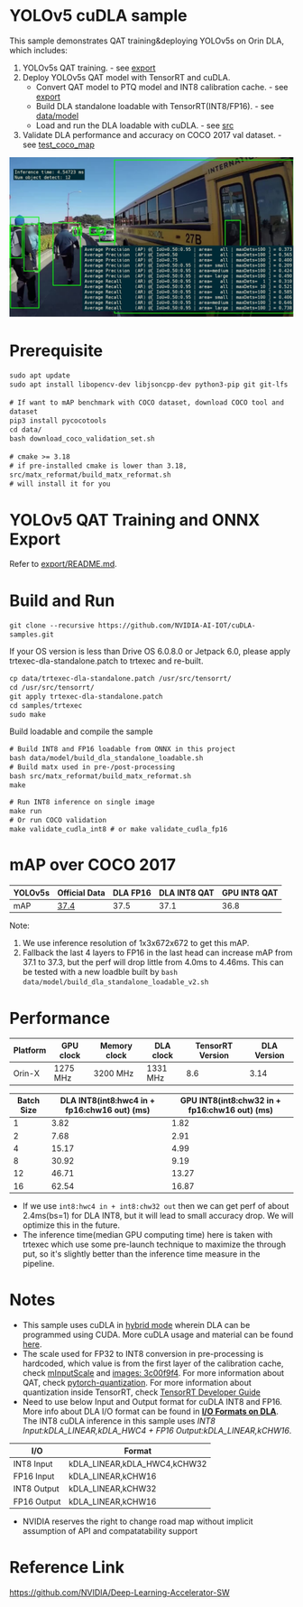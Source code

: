 # YOLOv5 cuDLA sample

This sample demonstrates QAT training&deploying YOLOv5s on Orin DLA, which includes:
1. YOLOv5s QAT training. - see [export](./export)
2. Deploy YOLOv5s QAT model with TensorRT and cuDLA.
    - Convert QAT model to PTQ model and INT8 calibration cache. - see [export](./export)
    - Build DLA standalone loadable with TensorRT(INT8/FP16). - see [data/model](./data/model)
    - Load and run the DLA loadable with cuDLA. - see [src](./src)
3. Validate DLA performance and accuracy on COCO 2017 val dataset. - see [test_coco_map](./test_coco_map.py)

![image](./data/images/coco_detect.jpg)
# Prerequisite

```
sudo apt update
sudo apt install libopencv-dev libjsoncpp-dev python3-pip git git-lfs

# If want to mAP benchmark with COCO dataset, download COCO tool and dataset 
pip3 install pycocotools
cd data/
bash download_coco_validation_set.sh

# cmake >= 3.18
# if pre-installed cmake is lower than 3.18, src/matx_reformat/build_matx_reformat.sh
# will install it for you

```

# YOLOv5 QAT Training and ONNX Export

Refer to [export/README.md](./export/README.md).

# Build and Run

```
git clone --recursive https://github.com/NVIDIA-AI-IOT/cuDLA-samples.git
```

If your OS version is less than Drive OS 6.0.8.0 or Jetpack 6.0, please apply trtexec-dla-standalone.patch to trtexec and re-built.

```
cp data/trtexec-dla-standalone.patch /usr/src/tensorrt/
cd /usr/src/tensorrt/
git apply trtexec-dla-standalone.patch
cd samples/trtexec
sudo make
```

Build loadable and compile the sample
```
# Build INT8 and FP16 loadable from ONNX in this project
bash data/model/build_dla_standalone_loadable.sh
# Build matx used in pre-/post-processing
bash src/matx_reformat/build_matx_reformat.sh
make
```

```
# Run INT8 inference on single image
make run
# Or run COCO validation
make validate_cudla_int8 # or make validate_cudla_fp16
```

# mAP over COCO 2017

|YOLOv5s |Official Data|DLA FP16|DLA INT8 QAT|GPU INT8 QAT|
|:----|:----|:----|:----|:----|
|mAP|[37.4](https://github.com/ultralytics/yolov5#pretrained-checkpoints)|37.5|37.1|36.8|

Note: 
1. We use inference resolution of 1x3x672x672 to get this mAP.
2. Fallback the last 4 layers to FP16 in the last head can increase mAP from 37.1 to 37.3, but the perf will drop little from 4.0ms to 4.46ms. This can be tested with a new loadble built by `bash data/model/build_dla_standalone_loadable_v2.sh `
# Performance

| Platform | GPU clock | Memory clock | DLA clock | TensorRT Version | DLA Version |
| --- | --- | --- | --- | --- | --- |
| Orin-X | 1275 MHz | 3200 MHz | 1331 MHz | 8.6 | 3.14 |

| Batch Size | DLA INT8(int8:hwc4 in + fp16:chw16 out) (ms) | GPU INT8(int8:chw32 in + fp16:chw16 out) (ms) |
| ---------- | --------------------------------------- | ---------------------------------------- |
| 1          | 3.82                              | 1.82                               |
| 2          | 7.68                             | 2.91                               |
| 4          | 15.17                             | 4.99                               |
| 8          | 30.92                              | 9.19                               |
| 12         | 46.71                             | 13.27                               |
| 16         | 62.54                             | 16.87                              |

- If we use `int8:hwc4 in + int8:chw32 out` then we can get perf of about 2.4ms(bs=1) for DLA INT8, but it will lead to small accuracy drop. We will optimize this in the future.
- The inference time(median GPU computing time) here is taken with trtexec which use some pre-launch technique to maximize the through put, so it's slightly better than the inference time measure in the pipeline.

# Notes

- This sample uses cuDLA in [hybrid mode](https://docs.nvidia.com/cuda/cuda-for-tegra-appnote/index.html#memory-model) wherein DLA can be programmed using CUDA. More cuDLA usage and material can be found [here](https://github.com/NVIDIA/Deep-Learning-Accelerator-SW/tree/main/samples/cuDLA).
- The scale used for FP32 to INT8 conversion in pre-processing is hardcoded, which value is from the first layer of the calibration cache, check [mInputScale](./src/yolov5.h) and [images: 3c00f9f4](./data/model/qat2ptq.cache). For more information about QAT, check [pytorch-quantization](https://github.com/NVIDIA/TensorRT/tree/main/tools/pytorch-quantization). For more information about quantization inside TensorRT, check [TensorRT Developer Guide](https://docs.nvidia.com/deeplearning/tensorrt/developer-guide/index.html#working-with-int8)
- Need to use below Input and Output format for cuDLA INT8 and FP16. More info about DLA I/O format can be found in **[I/O Formats on DLA](https://docs.nvidia.com/deeplearning/tensorrt/developer-guide/index.html#restrictions-with-dla)**. 
The INT8 cuDLA inference in this sample uses _INT8 Input:kDLA_LINEAR,kDLA_HWC4 + FP16 Output:kDLA_LINEAR,kCHW16_. 

| I/O          |  Format            |
| -------------| -------------------|
| INT8 Input   | kDLA_LINEAR,kDLA_HWC4,kCHW32 |
| FP16 Input   | kDLA_LINEAR,kCHW16 |
| INT8 Output  | kDLA_LINEAR,kCHW32 |
| FP16 Output  | kDLA_LINEAR,kCHW16 |

- NVIDIA reserves the right to change road map without implicit assumption of API and compatatability support

# Reference Link
https://github.com/NVIDIA/Deep-Learning-Accelerator-SW
